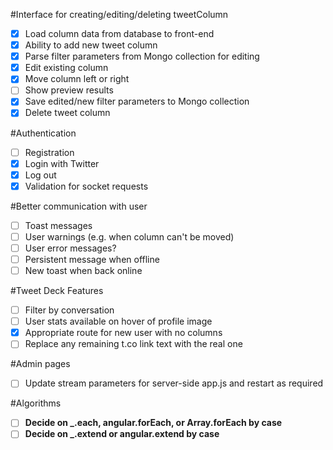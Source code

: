 #Interface for creating/editing/deleting tweetColumn
- [X] Load column data from database to front-end
- [X] Ability to add new tweet column
- [X] Parse filter parameters from Mongo collection for editing
- [X] Edit existing column
- [x] Move column left or right
- [ ] Show preview results
- [x] Save edited/new filter parameters to Mongo collection
- [X] Delete tweet column

#Authentication
- [ ] Registration
- [x] Login with Twitter
- [x] Log out
- [x] Validation for socket requests

#Better communication with user
- [ ] Toast messages
- [ ] User warnings (e.g. when column can't be moved)
- [ ] User error messages?
- [ ] Persistent message when offline
- [ ] New toast when back online

#Tweet Deck Features
- [ ] Filter by conversation
- [ ] User stats available on hover of profile image
- [X] Appropriate route for new user with no columns
- [ ] Replace any remaining t.co link text with the real one

#Admin pages
- [ ] Update stream parameters for server-side app.js and restart as required

#Algorithms
- [ ] **Decide on _.each,  angular.forEach, or Array.forEach by case**
- [ ] **Decide on _.extend or angular.extend by case**